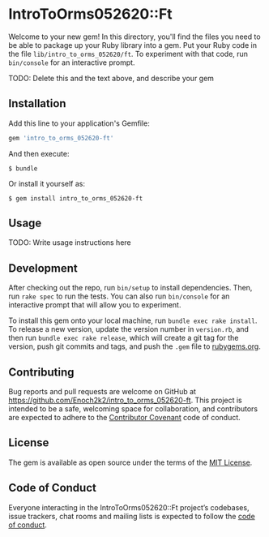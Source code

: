 # IntroToOrms052620::Ft

Welcome to your new gem! In this directory, you'll find the files you need to be able to package up your Ruby library into a gem. Put your Ruby code in the file `lib/intro_to_orms_052620/ft`. To experiment with that code, run `bin/console` for an interactive prompt.

TODO: Delete this and the text above, and describe your gem

## Installation

Add this line to your application's Gemfile:

```ruby
gem 'intro_to_orms_052620-ft'
```

And then execute:

    $ bundle

Or install it yourself as:

    $ gem install intro_to_orms_052620-ft

## Usage

TODO: Write usage instructions here

## Development

After checking out the repo, run `bin/setup` to install dependencies. Then, run `rake spec` to run the tests. You can also run `bin/console` for an interactive prompt that will allow you to experiment.

To install this gem onto your local machine, run `bundle exec rake install`. To release a new version, update the version number in `version.rb`, and then run `bundle exec rake release`, which will create a git tag for the version, push git commits and tags, and push the `.gem` file to [rubygems.org](https://rubygems.org).

## Contributing

Bug reports and pull requests are welcome on GitHub at https://github.com/Enoch2k2/intro_to_orms_052620-ft. This project is intended to be a safe, welcoming space for collaboration, and contributors are expected to adhere to the [Contributor Covenant](http://contributor-covenant.org) code of conduct.

## License

The gem is available as open source under the terms of the [MIT License](https://opensource.org/licenses/MIT).

## Code of Conduct

Everyone interacting in the IntroToOrms052620::Ft project’s codebases, issue trackers, chat rooms and mailing lists is expected to follow the [code of conduct](https://github.com/Enoch2k2/intro_to_orms_052620-ft/blob/master/CODE_OF_CONDUCT.md).
